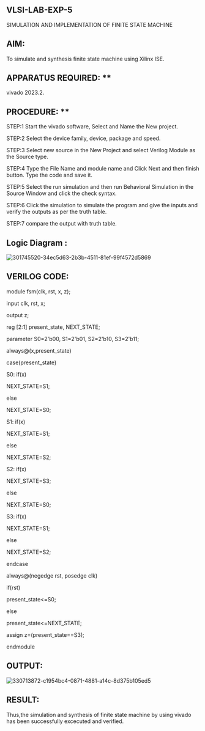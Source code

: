 ## VLSI-LAB-EXP-5
SIMULATION AND IMPLEMENTATION OF FINITE STATE MACHINE

## AIM:
To simulate and synthesis finite state machine using Xilinx ISE.

## APPARATUS REQUIRED: **
vivado 2023.2.
## PROCEDURE: **
STEP:1 Start the vivado software, Select and Name the New project.

STEP:2 Select the device family, device, package and speed.

STEP:3 Select new source in the New Project and select Verilog Module as the Source type.

STEP:4 Type the File Name and module name and Click Next and then finish button. Type the code and save it.

STEP:5 Select the run simulation and then run Behavioral Simulation in the Source Window and click the check syntax.

STEP:6 Click the simulation to simulate the program and give the inputs and verify the outputs as per the truth table.

STEP:7 compare the output with truth table.

## Logic Diagram :

![301745520-34ec5d63-2b3b-4511-81ef-99f4572d5869](https://github.com/Naradinakar/VLSI-LAB-EXP-5/assets/161109578/f72ecc38-a86d-4e73-8f8c-4bdaefdc15b0)


## VERILOG CODE:
module fsm(clk, rst, x, z);

input clk, rst, x;

output z;

reg [2:1] present_state, NEXT_STATE;

parameter S0=2'b00, S1=2'b01, S2=2'b10, S3=2'b11;

always@(x,present_state)

case(present_state)

S0: if(x)

NEXT_STATE=S1;

else

NEXT_STATE=S0;

S1: if(x)

NEXT_STATE=S1;

else

NEXT_STATE=S2;

S2: if(x)

NEXT_STATE=S3;

else

NEXT_STATE=S0;

S3: if(x)

NEXT_STATE=S1;

else

NEXT_STATE=S2;

endcase

always@(negedge rst, posedge clk)

if(rst)

present_state<=S0;

else

present_state<=NEXT_STATE;

assign z=(present_state==S3);

endmodule

## OUTPUT:

![330713872-c1954bc4-0871-4881-a14c-8d375b105ed5](https://github.com/Naradinakar/VLSI-LAB-EXP-5/assets/161109578/4e16a76c-b839-487e-98f1-5f08904cb3ce)


## RESULT:
Thus,the simulation and synthesis of finite state machine by using vivado has been successfully excecuted and verified.
